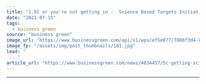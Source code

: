 ```yaml
---
title: "1.5C or you're not getting in -  Science Based Targets Initiative moves to strengthen approval process"
date: "2021-07-15"
tags: 
  - business green
source: "business green"
image_url: "https://www.businessgreen.com/api/v1/wps/ef5e877/7886f3d4-87fc-47e3-82d1-790b8694a4fb/4/solar-power-plant-equis-185x114.jpg"
image_fp: "/assets/img/post_thumbnails/101.jpg"
lead: "
 ..."
article_url: "https://www.businessgreen.com/news/4034457/5c-getting-science-targets-initiative-moves-strengthen-approval-process"
---
```


---
